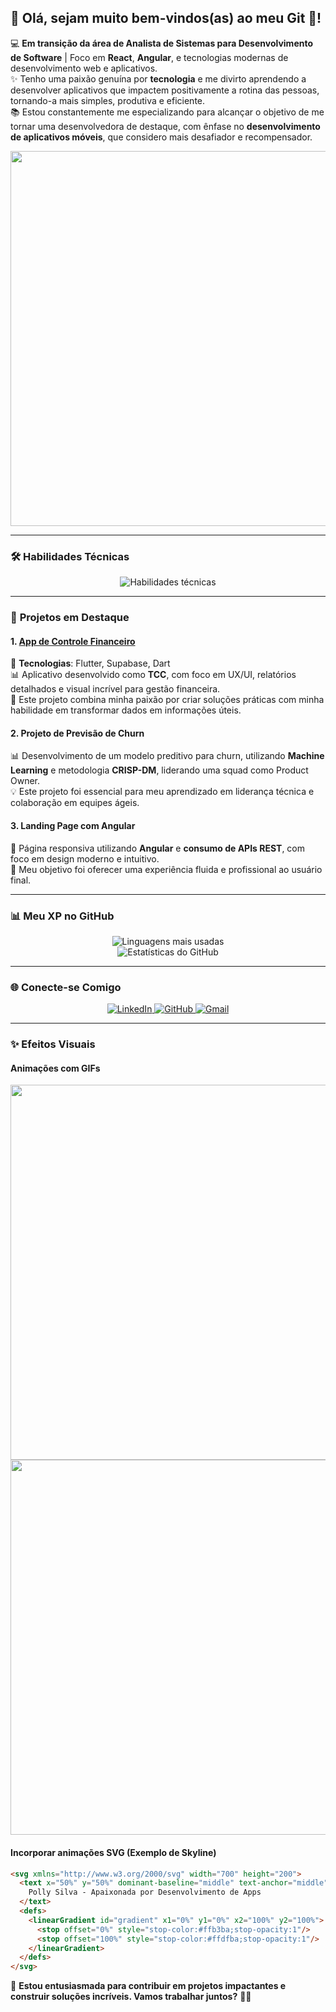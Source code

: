 ## 💖 Olá, sejam muito bem-vindos(as) ao meu Git 👋!

💻 **Em transição da área de Analista de Sistemas para Desenvolvimento de Software** | Foco em **React**, **Angular**, e tecnologias modernas de desenvolvimento web e aplicativos.  
✨ Tenho uma paixão genuína por **tecnologia** e me divirto aprendendo a desenvolver aplicativos que impactem positivamente a rotina das pessoas, tornando-a mais simples, produtiva e eficiente.  
📚 Estou constantemente me especializando para alcançar o objetivo de me tornar uma desenvolvedora de destaque, com ênfase no **desenvolvimento de aplicativos móveis**, que considero mais desafiador e recompensador.

<img src="https://media.giphy.com/media/3o6Zt481isNVuQI1l6/giphy.gif" width="600px" align="center">

---

### 🛠 **Habilidades Técnicas**

<div align="center">
  <img src="https://skillicons.dev/icons?i=flutter,dart,python,react,angular,js,html,css,nodejs,csharp,mongodb,git,azure,redis" alt="Habilidades técnicas">
</div>

---

### 🚀 **Projetos em Destaque**

#### **1. [App de Controle Financeiro](https://app-paagaah.flutterflow.app/loginCadastro)**  
🔧 **Tecnologias**: Flutter, Supabase, Dart  
📊 Aplicativo desenvolvido como **TCC**, com foco em UX/UI, relatórios detalhados e visual incrível para gestão financeira.  
🎯 Este projeto combina minha paixão por criar soluções práticas com minha habilidade em transformar dados em informações úteis.

#### **2. Projeto de Previsão de Churn**  
📊 Desenvolvimento de um modelo preditivo para churn, utilizando **Machine Learning** e metodologia **CRISP-DM**, liderando uma squad como Product Owner.  
💡 Este projeto foi essencial para meu aprendizado em liderança técnica e colaboração em equipes ágeis.

#### **3. Landing Page com Angular**  
🎨 Página responsiva utilizando **Angular** e **consumo de APIs REST**, com foco em design moderno e intuitivo.  
🚀 Meu objetivo foi oferecer uma experiência fluida e profissional ao usuário final.

---

### 📊 **Meu XP no GitHub**

<div align="center">
  <img src="https://github-readme-stats.vercel.app/api/top-langs/?username=Polly-Silva&layout=compact&theme=radical" alt="Linguagens mais usadas">
  <br>
  <img src="https://github-readme-stats.vercel.app/api?username=Polly-Silva&show_icons=true&theme=radical" alt="Estatísticas do GitHub">
</div>

---

### 🌐 **Conecte-se Comigo**

<div align="center">
  <a href="https://br.linkedin.com/in/pollyrfs" target="_blank">
    <img src="https://img.shields.io/badge/-LinkedIn-blue?style=for-the-badge&logo=linkedin&logoColor=white" alt="LinkedIn">
  </a>
  <a href="https://github.com/Polly-Silva" target="_blank">
    <img src="https://img.shields.io/badge/-GitHub-lightgrey?style=for-the-badge&logo=github&logoColor=white" alt="GitHub">
  </a>
  <a href="mailto:pollyanerodriguesfernandes@gmail.com" target="_blank">
    <img src="https://img.shields.io/badge/-Gmail-D14836?style=for-the-badge&logo=gmail&logoColor=white" alt="Gmail">
  </a>
</div>

---

### ✨ **Efeitos Visuais**

#### **Animações com GIFs**

<img src="https://media.giphy.com/media/3o6Zt481isNVuQI1l6/giphy.gif" width="600px" align="center">

<img src="https://media.giphy.com/media/fwbzI2kV3Qrlpkh59e/giphy.gif" width="600px" align="center">

#### **Incorporar animações SVG (Exemplo de Skyline)**
```html
<svg xmlns="http://www.w3.org/2000/svg" width="700" height="200">
  <text x="50%" y="50%" dominant-baseline="middle" text-anchor="middle" fill="url(#gradient)" font-size="30">
    Polly Silva - Apaixonada por Desenvolvimento de Apps
  </text>
  <defs>
    <linearGradient id="gradient" x1="0%" y1="0%" x2="100%" y2="100%">
      <stop offset="0%" style="stop-color:#ffb3ba;stop-opacity:1"/>
      <stop offset="100%" style="stop-color:#ffdfba;stop-opacity:1"/>
    </linearGradient>
  </defs>
</svg>
```

📢 **Estou entusiasmada para contribuir em projetos impactantes e construir soluções incríveis. Vamos trabalhar juntos?** 🚀💖
